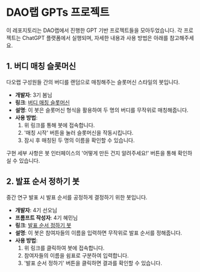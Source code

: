 # DAO랩 GPTs 프로젝트

이 레포지토리는 DAO랩에서 진행한 GPT 기반 프로젝트들을 모아두었습니다. 각 프로젝트는 ChatGPT 플랫폼에서 실행되며, 자세한 내용과 사용 방법은 아래를 참고해주세요.

## 1. 버디 매칭 슬롯머신

다오랩 구성원들 간의 버디를 랜덤으로 매칭해주는 슬롯머신 스타일의 봇입니다.

- **개발자**: 3기 봄님
- **링크**: [버디 매칭 슬롯머신](https://chatgpt.com/g/g-67851306efc481919303821474ba17a2-beodi-maecing-seulrosmeosin)
- **설명**: 이 봇은 슬롯머신 형식을 활용하여 두 명의 버디를 무작위로 매칭해줍니다.
- **사용 방법**:
  1. 위 링크를 통해 봇에 접속합니다.
  2. '매칭 시작' 버튼을 눌러 슬롯머신을 작동시킵니다.
  3. 잠시 후 매칭된 두 명의 이름을 확인할 수 있습니다.

구현 세부 사항은 봇 인터페이스의 '어떻게 만든 건지 알려주세요!' 버튼을 통해 확인하실 수 있습니다.

## 2. 발표 순서 정하기 봇

중간 연구 발표 시 발표 순서를 공정하게 결정하기 위한 봇입니다.

- **개발자**: 4기 선오님
- **프롬프트 작성자**: 4기 혜민님
- **링크**: [발표 순서 정하기 봇](https://chatgpt.com/g/g-67ad68d6f5d4819182adc0f582ab712a-daoraeb-balpyosunseo-jeonghagi-bos)
- **설명**: 이 봇은 참여자들의 이름을 입력하면 무작위로 발표 순서를 정해줍니다.
- **사용 방법**:
  1. 위 링크를 클릭하여 봇에 접속합니다.
  2. 참여자들의 이름을 쉼표로 구분하여 입력합니다.
  3. '발표 순서 정하기' 버튼을 클릭하면 결과를 확인할 수 있습니다.
